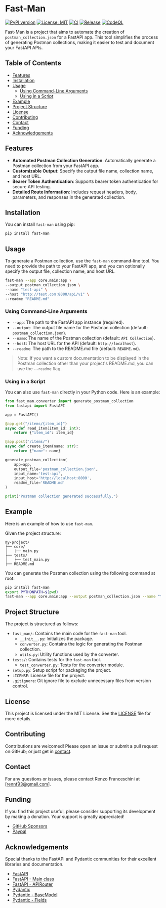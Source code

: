 # Fast-Man

[![PyPI version](https://badge.fury.io/py/fast-man.svg?cache=none)](https://badge.fury.io/py/fast-man)
[![License: MIT](https://img.shields.io/badge/License-MIT-yellow.svg)](https://opensource.org/licenses/MIT)
[![CI](https://github.com/rennf93/fast-man/actions/workflows/ci.yml/badge.svg)](https://github.com/rennf93/fast-man/actions/workflows/ci.yml)
[![Release](https://github.com/rennf93/fast-man/actions/workflows/release.yml/badge.svg)](https://github.com/rennf93/fast-man/actions/workflows/release.yml)
[![CodeQL](https://github.com/rennf93/fast-man/actions/workflows/code-ql.yml/badge.svg)](https://github.com/rennf93/fast-man/actions/workflows/code-ql.yml)

Fast-Man is a project that aims to automate the creation of `postman_collection.json` for a FastAPI app. This tool simplifies the process of generating Postman collections, making it easier to test and document your FastAPI APIs.

## Table of Contents

- [Features](#features)
- [Installation](#installation)
- [Usage](#usage)
  - [Using Command-Line Arguments](#using-command-line-arguments)
  - [Using in a Script](#using-in-a-script)
- [Example](#example)
- [Project Structure](#project-structure)
- [License](#license)
- [Contributing](#contributing)
- [Contact](#contact)
- [Funding](#funding)
- [Acknowledgements](#acknowledgements)

## Features

- **Automated Postman Collection Generation**: Automatically generate a Postman collection from your FastAPI app.
- **Customizable Output**: Specify the output file name, collection name, and host URL.
- **Bearer Token Authentication**: Supports bearer token authentication for secure API testing.
- **Detailed Route Information**: Includes request headers, body, parameters, and responses in the generated collection.

## Installation

You can install `fast-man` using pip:

```bash
pip install fast-man
```

## Usage

To generate a Postman collection, use the `fast-man` command-line tool. You need to provide the path to your FastAPI app, and you can optionally specify the output file, collection name, and host URL.

```bash
fast-man --app core.main:app \
--output postman_collection.json \
--name "test-api" \
--host "http://test.com:8000/api/v1" \
--readme "README.md"
```

### Using Command-Line Arguments

- `--app`: The path to the FastAPI app instance (required).
- `--output`: The output file name for the Postman collection (default: `postman_collection.json`).
- `--name`: The name of the Postman collection (default: `API Collection`).
- `--host`: The host URL for the API (default: `http://localhost`).
- `--readme`: The path to the README.md file (default: `README.md`).

> Note: If you want a custom documentation to be displayed
> in the Postman collection other than your project's README.md, you can use the `--readme` flag.

### Using in a Script

You can also use `fast-man` directly in your Python code. Here is an example:

```python
from fast_man.converter import generate_postman_collection
from fastapi import FastAPI

app = FastAPI()

@app.get("/items/{item_id}")
async def read_item(item_id: int):
    return {"item_id": item_id}

@app.post("/items/")
async def create_item(name: str):
    return {"name": name}

generate_postman_collection(
    app=app,
    output_file='postman_collection.json',
    input_name='test-api',
    input_host='http://localhost:8000',
    readme_file='README.md'
)

print("Postman collection generated successfully.")
```

## Example

Here is an example of how to use `fast-man`.

Given the project structure:

```
my-project/
├── core/
│   ├── main.py
├── tests/
│   ├── test_main.py
├── README.md
```

You can generate the Postman collection using the following command at root:

```bash
pip install fast-man
export PYTHONPATH=$(pwd)
fast-man --app core.main:app --output postman_collection.json --name "test-api" --host "http://test.com:8000/api/v1" --readme "README.md"
```

## Project Structure

The project is structured as follows:

- `fast_man/`: Contains the main code for the `fast-man` tool.
  - `__init__.py`: Initializes the package.
  - `converter.py`: Contains the logic for generating the Postman collection.
  - `utils.py`: Utility functions used by the converter.
- `tests/`: Contains tests for the `fast-man` tool.
  - `test_converter.py`: Tests for the converter module.
- `setup.py`: Setup script for packaging the project.
- `LICENSE`: License file for the project.
- `.gitignore`: Git ignore file to exclude unnecessary files from version control.

## License

This project is licensed under the MIT License. See the [LICENSE](./LICENSE) file for more details.

## Contributing

Contributions are welcomed! Please open an issue or submit a pull request on GitHub; or just get in [contact](#contact).

## Contact

For any questions or issues, please contact Renzo Franceschini at [rennf93@gmail.com].

## Funding

If you find this project useful, please consider supporting its development by making a donation. Your support is greatly appreciated!

- [GitHub Sponsors](https://github.com/sponsors/rennf93)
- [Paypal](https://paypal.me/renzof93)

## Acknowledgements

Special thanks to the FastAPI and Pydantic communities for their excellent libraries and documentation.

- [FastAPI](https://fastapi.tiangolo.com/)
- [FastAPI - Main class](https://fastapi.tiangolo.com/reference/fastapi/)
- [FastAPI - APIRouter](https://fastapi.tiangolo.com/reference/apirouter/?h=post#fastapi.APIRouter.post)
- [Pydantic](https://docs.pydantic.dev/latest/)
- [Pydantic - BaseModel](https://docs.pydantic.dev/latest/api/base_model/)
- [Pydantic - Fields](https://docs.pydantic.dev/latest/api/fields/)
